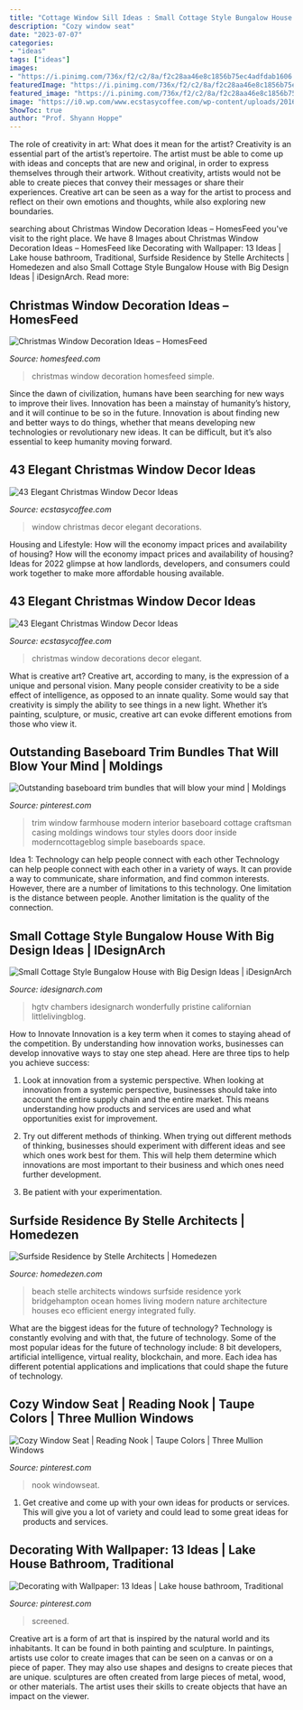 ```yaml
---
title: "Cottage Window Sill Ideas : Small Cottage Style Bungalow House With Big Design Ideas"
description: "Cozy window seat"
date: "2023-07-07"
categories:
- "ideas"
tags: ["ideas"]
images:
- "https://i.pinimg.com/736x/f2/c2/8a/f2c28aa46e8c1856b75ec4adfdab1606.jpg"
featuredImage: "https://i.pinimg.com/736x/f2/c2/8a/f2c28aa46e8c1856b75ec4adfdab1606.jpg"
featured_image: "https://i.pinimg.com/736x/f2/c2/8a/f2c28aa46e8c1856b75ec4adfdab1606.jpg"
image: "https://i0.wp.com/www.ecstasycoffee.com/wp-content/uploads/2016/10/Christmas-Window-Decorations-Ideas-6.jpg?resize=750%2C1125"
ShowToc: true
author: "Prof. Shyann Hoppe"
---
```



The role of creativity in art: What does it mean for the artist?
Creativity is an essential part of the artist’s repertoire. The artist must be able to come up with ideas and concepts that are new and original, in order to express themselves through their artwork. Without creativity, artists would not be able to create pieces that convey their messages or share their experiences. Creative art can be seen as a way for the artist to process and reflect on their own emotions and thoughts, while also exploring new boundaries.

	

		
searching about Christmas Window Decoration Ideas – HomesFeed you've visit to the right place. We have 8 Images about Christmas Window Decoration Ideas – HomesFeed like Decorating with Wallpaper: 13 Ideas | Lake house bathroom, Traditional, Surfside Residence by Stelle Architects | Homedezen and also Small Cottage Style Bungalow House with Big Design Ideas | iDesignArch. Read more:
		
    
## Christmas Window Decoration Ideas – HomesFeed

<img loading=lazy src="https://homesfeed.com/wp-content/uploads/2015/08/Simple-white-window-ornaments-for-celebrating-Christmas-Day.jpg" onerror="this.onerror=null;this.src='https://tse2.mm.bing.net/th?id=OIP.LOYljAOXNJy0vu8C6l8SPQHaJb&amp;pid=15.1';" alt="Christmas Window Decoration Ideas – HomesFeed">

_Source: homesfeed.com_

>christmas window decoration homesfeed simple. 

	

Since the dawn of civilization, humans have been searching for new ways to improve their lives. Innovation has been a mainstay of humanity’s history, and it will continue to be so in the future. Innovation is about finding new and better ways to do things, whether that means developing new technologies or revolutionary new ideas. It can be difficult, but it’s also essential to keep humanity moving forward.

    
## 43 Elegant Christmas Window Decor Ideas

<img loading=lazy src="https://i0.wp.com/www.ecstasycoffee.com/wp-content/uploads/2016/10/Christmas-Window-Decorations-Ideas-9.jpg" onerror="this.onerror=null;this.src='https://tse3.mm.bing.net/th?id=OIP.UJkz6ZasqycsUNnve_qEfwHaJ4&amp;pid=15.1';" alt="43 Elegant Christmas Window Decor Ideas">

_Source: ecstasycoffee.com_

>window christmas decor elegant decorations. 

	

Housing and Lifestyle: How will the economy impact prices and availability of housing?
How will the economy impact prices and availability of housing? 
Ideas for 2022 glimpse at how landlords, developers, and consumers could work together to make more affordable housing available.

    
## 43 Elegant Christmas Window Decor Ideas

<img loading=lazy src="https://i0.wp.com/www.ecstasycoffee.com/wp-content/uploads/2016/10/Christmas-Window-Decorations-Ideas-6.jpg?resize=750%2C1125" onerror="this.onerror=null;this.src='https://tse3.mm.bing.net/th?id=OIP.p9QxLevwZsBR4oGBi7QKUAHaLH&amp;pid=15.1';" alt="43 Elegant Christmas Window Decor Ideas">

_Source: ecstasycoffee.com_

>christmas window decorations decor elegant. 

	

What is creative art?
Creative art, according to many, is the expression of a unique and personal vision. Many people consider creativity to be a side effect of intelligence, as opposed to an innate quality. Some would say that creativity is simply the ability to see things in a new light. Whether it’s painting, sculpture, or music, creative art can evoke different emotions from those who view it.

    
## Outstanding Baseboard Trim Bundles That Will Blow Your Mind | Moldings

<img loading=lazy src="https://i.pinimg.com/736x/f2/c2/8a/f2c28aa46e8c1856b75ec4adfdab1606.jpg" onerror="this.onerror=null;this.src='https://tse4.mm.bing.net/th?id=OIP.-o4go1ZuMz5mgv3UOu5wpwHaLH&amp;pid=15.1';" alt="Outstanding baseboard trim bundles that will blow your mind | Moldings">

_Source: pinterest.com_

>trim window farmhouse modern interior baseboard cottage craftsman casing moldings windows tour styles doors door inside moderncottageblog simple baseboards space. 

	

Idea 1: Technology can help people connect with each other
Technology can help people connect with each other in a variety of ways. It can provide a way to communicate, share information, and find common interests. However, there are a number of limitations to this technology. One limitation is the distance between people. Another limitation is the quality of the connection.

    
## Small Cottage Style Bungalow House With Big Design Ideas | IDesignArch

<img loading=lazy src="https://www.idesignarch.com/wp-content/uploads/Stylish-Cottage-Style-Bungalow-Home_9.jpg" onerror="this.onerror=null;this.src='https://tse3.mm.bing.net/th?id=OIP.62Kn80hhlYWc-8KPfwv_2gHaLH&amp;pid=15.1';" alt="Small Cottage Style Bungalow House with Big Design Ideas | iDesignArch">

_Source: idesignarch.com_

>hgtv chambers idesignarch wonderfully pristine californian littlelivingblog. 

	

How to Innovate
Innovation is a key term when it comes to staying ahead of the competition. By understanding how innovation works, businesses can develop innovative ways to stay one step ahead. Here are three tips to help you achieve success:
1. Look at innovation from a systemic perspective. When looking at innovation from a systemic perspective, businesses should take into account the entire supply chain and the entire market. This means understanding how products and services are used and what opportunities exist for improvement.

2. Try out different methods of thinking. When trying out different methods of thinking, businesses should experiment with different ideas and see which ones work best for them. This will help them determine which innovations are most important to their business and which ones need further development.

3. Be patient with your experimentation.

    
## Surfside Residence By Stelle Architects | Homedezen

<img loading=lazy src="http://www.homedezen.com/wp-content/uploads/2014/02/Surfside-Residence-by-Stelle-Architects-08.jpg" onerror="this.onerror=null;this.src='https://tse4.mm.bing.net/th?id=OIP.k0BDQnk-18JfIjWMX8vSKAHaFw&amp;pid=15.1';" alt="Surfside Residence by Stelle Architects | Homedezen">

_Source: homedezen.com_

>beach stelle architects windows surfside residence york bridgehampton ocean homes living modern nature architecture houses eco efficient energy integrated fully. 

	

What are the biggest ideas for the future of technology?
Technology is constantly evolving and with that, the future of technology. Some of the most popular ideas for the future of technology include: 8 bit developers, artificial intelligence, virtual reality, blockchain, and more. Each idea has different potential applications and implications that could shape the future of technology.

    
## Cozy Window Seat | Reading Nook | Taupe Colors | Three Mullion Windows

<img loading=lazy src="https://i.pinimg.com/736x/bb/5a/50/bb5a504ec481a125de56840207d3c19d.jpg" onerror="this.onerror=null;this.src='https://tse1.mm.bing.net/th?id=OIP.L6UzR_y3Z7qIN_CklPp3hAHaJN&amp;pid=15.1';" alt="Cozy Window Seat | Reading Nook | Taupe Colors | Three Mullion Windows">

_Source: pinterest.com_

>nook windowseat. 

	

1. Get creative and come up with your own ideas for products or services. This will give you a lot of variety and could lead to some great ideas for products and services.

    
## Decorating With Wallpaper: 13 Ideas | Lake House Bathroom, Traditional

<img loading=lazy src="https://i.pinimg.com/736x/4c/71/65/4c7165c6504396f9663b9bda6a9cb16d--lake-house-bathroom-diy-bathroom.jpg" onerror="this.onerror=null;this.src='https://tse2.mm.bing.net/th?id=OIP.tgqVW8FeLcmjIja1w-lB_gDDEs&amp;pid=15.1';" alt="Decorating with Wallpaper: 13 Ideas | Lake house bathroom, Traditional">

_Source: pinterest.com_

>screened. 

	

Creative art is a form of art that is inspired by the natural world and its inhabitants. It can be found in both painting and sculpture. In paintings, artists use color to create images that can be seen on a canvas or on a piece of paper. They may also use shapes and designs to create pieces that are unique. sculptures are often created from large pieces of metal, wood, or other materials. The artist uses their skills to create objects that have an impact on the viewer.

